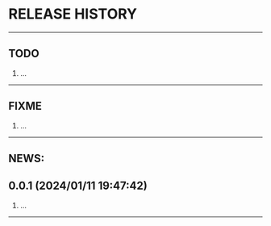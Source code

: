 # RELEASE HISTORY

********************************************************************************
## TODO
1. ...  

********************************************************************************
## FIXME
1. ...  

********************************************************************************
## NEWS:

0.0.1 (2024/01/11 19:47:42)
------------------------------
1. ...  


********************************************************************************
